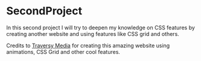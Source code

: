 # SecondProject

In this second project I will try to deepen my knowledge on CSS features by creating another website and using features like CSS grid and others.

Credits to [Traversy Media](https://www.youtube.com/channel/UC29ju8bIPH5as8OGnQzwJyA) for creating this amazing website using animations, CSS Grid and other cool features.
